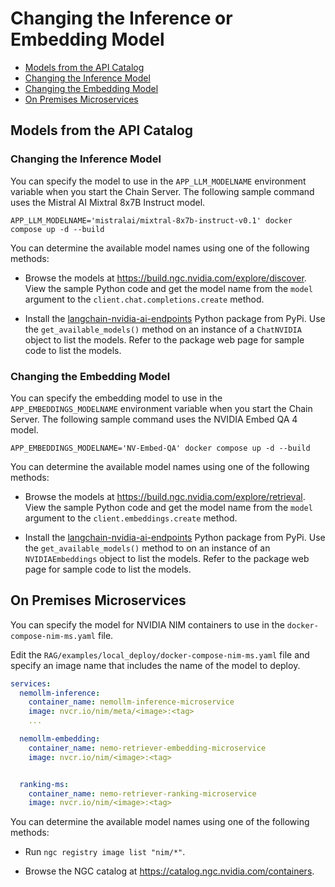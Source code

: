 <!--
  SPDX-FileCopyrightText: Copyright (c) 2023 NVIDIA CORPORATION & AFFILIATES. All rights reserved.
  SPDX-License-Identifier: Apache-2.0
-->

# Changing the Inference or Embedding Model

<!-- TOC -->

* [Models from the API Catalog](#models-from-the-api-catalog)
* [Changing the Inference Model](#changing-the-inference-model)
* [Changing the Embedding Model](#changing-the-embedding-model)
* [On Premises Microservices](#on-premises-microservices)

<!-- /TOC -->

## Models from the API Catalog

### Changing the Inference Model

You can specify the model to use in the `APP_LLM_MODELNAME` environment variable when you start the Chain Server. The following sample command uses the Mistral AI Mixtral 8x7B Instruct model.

```console
APP_LLM_MODELNAME='mistralai/mixtral-8x7b-instruct-v0.1' docker compose up -d --build
```

You can determine the available model names using one of the following methods:

* Browse the models at <https://build.ngc.nvidia.com/explore/discover>.
  View the sample Python code and get the model name from the `model` argument to the `client.chat.completions.create` method.

* Install the [langchain-nvidia-ai-endpoints](https://pypi.org/project/langchain-nvidia-ai-endpoints/) Python package from PyPi.
  Use the `get_available_models()` method on an instance of a `ChatNVIDIA` object to list the models.
  Refer to the package web page for sample code to list the models.

### Changing the Embedding Model

You can specify the embedding model to use in the `APP_EMBEDDINGS_MODELNAME` environment variable when you start the Chain Server.
The following sample command uses the NVIDIA Embed QA 4 model.

```console
APP_EMBEDDINGS_MODELNAME='NV-Embed-QA' docker compose up -d --build
```

You can determine the available model names using one of the following methods:

* Browse the models at <https://build.ngc.nvidia.com/explore/retrieval>.
  View the sample Python code and get the model name from the `model` argument to the `client.embeddings.create` method.

* Install the [langchain-nvidia-ai-endpoints](https://pypi.org/project/langchain-nvidia-ai-endpoints/) Python package from PyPi.
  Use the `get_available_models()` method to on an instance of an `NVIDIAEmbeddings` object to list the models.
  Refer to the package web page for sample code to list the models.

## On Premises Microservices

You can specify the model for NVIDIA NIM containers to use in the `docker-compose-nim-ms.yaml` file.

Edit the `RAG/examples/local_deploy/docker-compose-nim-ms.yaml` file and specify an image name that includes the name of the model to deploy.

```yaml
services:
  nemollm-inference:
    container_name: nemollm-inference-microservice
    image: nvcr.io/nim/meta/<image>:<tag>
    ...

  nemollm-embedding:
    container_name: nemo-retriever-embedding-microservice
    image: nvcr.io/nim/<image>:<tag>


  ranking-ms:
    container_name: nemo-retriever-ranking-microservice
    image: nvcr.io/nim/<image>:<tag>
```

You can determine the available model names using one of the following methods:

* Run `ngc registry image list "nim/*"`.

* Browse the NGC catalog at <https://catalog.ngc.nvidia.com/containers>.
  
